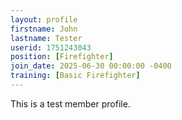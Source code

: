 ```yaml
---
layout: profile
firstname: John
lastname: Tester
userid: 1751243043
position: [Firefighter]
join_date: 2025-06-30 00:00:00 -0400
training: [Basic Firefighter]
---
```

This is a test member profile.